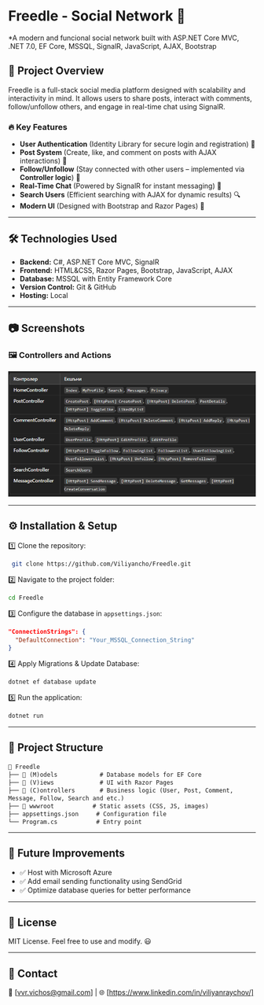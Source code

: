 # Freedle - Social Network 🚀
*A modern and funcional social network built with ASP.NET Core MVC, .NET 7.0, EF Core, MSSQL, SignalR, JavaScript, AJAX, Bootstrap 

## 📌 Project Overview
Freedle is a full-stack social media platform designed with scalability and interactivity in mind. It allows users to share posts, interact with comments, follow/unfollow others, and engage in real-time chat using SignalR.

### 🔥 Key Features
- **User Authentication** (Identity Library for secure login and registration) 🔐
- **Post System** (Create, like, and comment on posts with AJAX interactions) 📝
- **Follow/Unfollow** (Stay connected with other users – implemented via **Controller logic**) 🔄
- **Real-Time Chat** (Powered by SignalR for instant messaging) 💬
- **Search Users** (Efficient searching with AJAX for dynamic results) 🔍
- **Modern UI** (Designed with Bootstrap and Razor Pages) 🎨

---

## 🛠️ Technologies Used

- **Backend:** C#, ASP.NET Core MVC, SignalR
- **Frontend:** HTML&CSS, Razor Pages, Bootstrap, JavaScript, AJAX
- **Database:** MSSQL with Entity Framework Core
- **Version Control:** Git & GitHub
- **Hosting:** Local

---

## 📷 Screenshots
### 🖼️ Controllers and Actions
![Controllers](PicturesForGitHub/Controllers-Actions.png)

---

## ⚙️ Installation & Setup

1️⃣ Clone the repository:
```sh
 git clone https://github.com/Viliyancho/Freedle.git
```

2️⃣ Navigate to the project folder:
```sh
cd Freedle
```

3️⃣ Configure the database in `appsettings.json`:
```json
"ConnectionStrings": {
  "DefaultConnection": "Your_MSSQL_Connection_String"
}
```

4️⃣ Apply Migrations & Update Database:
```sh
dotnet ef database update
```

5️⃣ Run the application:
```sh
dotnet run
```

---

## 📌 Project Structure
```plaintext
📂 Freedle
├── 📂 (M)odels            # Database models for EF Core
├── 📂 (V)iews             # UI with Razor Pages
├── 📂 (C)ontrollers       # Business logic (User, Post, Comment, Message, Follow, Search and etc.)
├── 📂 wwwroot           # Static assets (CSS, JS, images)
├── appsettings.json     # Configuration file
└── Program.cs           # Entry point
```

---

## 🚀 Future Improvements
- ✅ Host with Microsoft Azure
- ✅ Add email sending functionality using SendGrid
- ✅ Optimize database queries for better performance

---

## 📜 License
MIT License. Feel free to use and modify. 😃

---

## 📩 Contact
📧 [vvr.vichos@gmail.com] | 🌐 [https://www.linkedin.com/in/viliyanraychov/]
